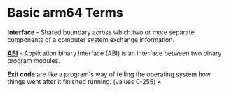 # Basic arm64 Terms


**Interface** - Shared boundary across which two or more separate components of a computer system exchange information.

**[ABI](https://en.wikipedia.org/wiki/Application_binary_interface)** - Application binary interface (ABI) is an interface between two binary program modules.

**Exit code** are like a program's way of telling the operating system how things went after it finished running. (values 0-255)
k